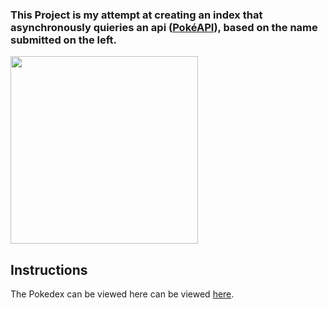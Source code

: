 ### This Project is my attempt at creating an index that asynchronously quieries an api ([PokéAPI](https://github.com/facebook/create-react-app)), based on the name submitted on the left.   
<img src='https://vignette.wikia.nocookie.net/glee/images/1/13/Animaatjes-pokemon-0740443.gif/revision/latest?cb=20141221183231' height='300' width='300' />

## Instructions
The Pokedex can be viewed here can be viewed [here](https://github.com/facebook/create-react-app).
